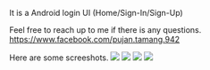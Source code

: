 It is a Android login UI (Home/Sign-In/Sign-Up)

Feel free to reach up to me if there is any questions.
https://www.facebook.com/pujan.tamang.942


Here are some screeshots.
![](Screenshot_2020-06-21-20-23-37-262_com.example.E_learning.jpg)
![](Screenshot_2020-06-21-20-28-58-016_com.example.E_learning.jpg)
![](Screenshot_2020-06-21-20-29-03-573_com.example.E_learning.jpg)
![](Screenshot_2020-06-21-20-29-12-144_com.example.E_learning.jpg)


